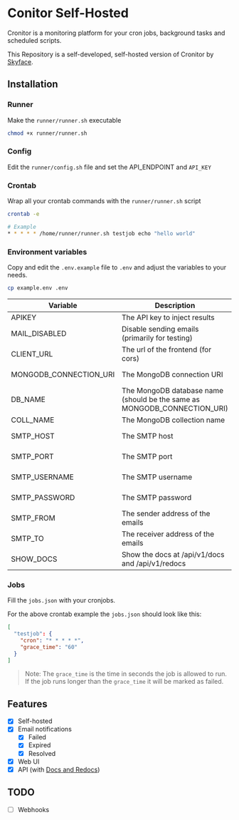 # Conitor Self-Hosted

Cronitor is a monitoring platform for your cron jobs, background tasks and scheduled scripts.

This Repository is a self-developed, self-hosted version of Cronitor by [Skyface](https://skyface.de).

## Installation

### Runner

Make the `runner/runner.sh` executable

```bash
chmod +x runner/runner.sh
```

### Config

Edit the `runner/config.sh` file and set the API_ENDPOINT and `API_KEY`

### Crontab

Wrap all your crontab commands with the `runner/runner.sh` script

```bash
crontab -e

# Example
* * * * * /home/runner/runner.sh testjob echo "hello world"
```

### Environment variables

Copy and edit the `.env.example` file to `.env` and adjust the variables to your needs.

```bash
cp example.env .env
```

| Variable               | Description                                                              | Required               | Default                                                            |
| ---------------------- | ------------------------------------------------------------------------ | ---------------------- | ------------------------------------------------------------------ |
| APIKEY                 | The API key to inject results                                            | true                   |                                                                    |
| MAIL_DISABLED          | Disable sending emails (primarily for testing)                           | false                  | false                                                              |
| CLIENT_URL             | The url of the frontend (for cors)                                       | false                  | [SAME-SITE]                                                        |
| MONGODB_CONNECTION_URI | The MongoDB connection URI                                               | false                  | mongodb://admin:admin@127.0.0.1:27017/jobs_db_dev?authSource=admin |
| DB_NAME                | The MongoDB database name (should be the same as MONGODB_CONNECTION_URI) | false                  | jobs_db_dev                                                        |
| COLL_NAME              | The MongoDB collection name                                              | false                  | job_results                                                        |
| SMTP_HOST              | The SMTP host                                                            | IF MAIL_DISABLED=false |                                                                    |
| SMTP_PORT              | The SMTP port                                                            | IF MAIL_DISABLED=false |                                                                    |
| SMTP_USERNAME          | The SMTP username                                                        | IF MAIL_DISABLED=false |                                                                    |
| SMTP_PASSWORD          | The SMTP password                                                        | IF MAIL_DISABLED=false |                                                                    |
| SMTP_FROM              | The sender address of the emails                                         | IF MAIL_DISABLED=false |                                                                    |
| SMTP_TO                | The receiver address of the emails                                       | IF MAIL_DISABLED=false |                                                                    |
| SHOW_DOCS              | Show the docs at /api/v1/docs and /api/v1/redocs                         | false                  | false                                                              |

### Jobs

Fill the `jobs.json` with your cronjobs.

For the above crontab example the `jobs.json` should look like this:

```json
[
  "testjob": {
    "cron": "* * * * *",
    "grace_time": "60"
  }
]
```

> Note: The `grace_time` is the time in seconds the job is allowed to run. If the job runs longer than the `grace_time` it will be marked as failed.

## Features

- [x] Self-hosted
- [x] Email notifications
  - [x] Failed
  - [x] Expired
  - [x] Resolved
- [x] Web UI
- [x] API (with [Docs and Redocs](environment-variables))

## TODO

- [ ] Webhooks
